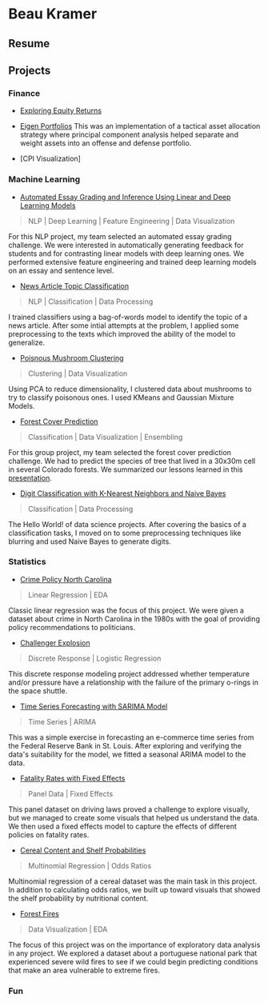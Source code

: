 # Beau Kramer

## Resume

## Projects

### Finance
- [Exploring Equity Returns](https://github.com/beaukramer/financial_analysis/blob/master/equity_returns.ipynb)

- [Eigen Portfolios](https://nbviewer.jupyter.org/github/beaukramer/financial_analysis/blob/95a513992ca604e0116ec9690453fe3ee0d5fa50/Eigen%20Portfolios/eigen_portfolios.ipynb)
This was an implementation of a tactical asset allocation strategy where principal component analysis helped separate and weight assets into an offense and defense portfolio.

- [CPI Visualization]

### Machine Learning

- [Automated Essay Grading and Inference Using Linear and Deep Learning Models](https://github.com/pkurapati/W266-NLP-Project/blob/master/W266_Automated_Essay_Grading.pdf) 

> NLP | Deep Learning  | Feature Engineering | Data Visualization

For this NLP project, my team selected an automated essay grading challenge. We were interested in automatically generating feedback for students and for contrasting linear models with deep learning ones. We performed extensive feature engineering and trained deep learning models on an essay and sentence level. 


- [News Article Topic Classification](https://github.com/beaukramer/mids/blob/master/ML/TopicClassification/topic_classification.ipynb)

> NLP | Classification | Data Processing

I trained classifiers using a bag-of-words model to identify the topic of a news article. After some intial attempts at the problem, I applied some preprocessing to the texts which improved the ability of the model to generalize.


- [Poisnous Mushroom Clustering](https://github.com/beaukramer/mids/blob/master/ML/Mushroom%20Clustering/mushroom_clustering.ipynb)
> Clustering | Data Visualization

Using PCA to reduce dimensionality, I clustered data about mushrooms to try to classify poisonous ones. I used KMeans and Gaussian Mixture Models.


- [Forest Cover Prediction](https://github.com/beaukramer/mids/blob/master/ML/ForestCoverPrediction/Forest_Cover_Master_v4.ipynb) 
> Classification | Data Visualization | Ensembling

For this group project, my team selected the forest cover prediction challenge. We had to predict the species of tree that lived in a 30x30m cell in several Colorado forests. We summarized our lessons learned in this [presentation](https://github.com/beaukramer/mids/blob/master/ML/ForestCoverPrediction/Forest_Cover_Prediction_Type.pdf).


- [Digit Classification with K-Nearest Neighbors and Naive Bayes](https://github.com/beaukramer/mids/blob/master/ML/MNIST/MNIST_knn_nb.ipynb) 
> Classification | Data Processing

The Hello World! of data science projects. After covering the basics of a classification tasks, I moved on to some preprocessing techniques like blurring and used Naive Bayes to generate digits.



### Statistics
- [Crime Policy North Carolina](https://github.com/beaukramer/mids/blob/master/Stats/Crime/Kramer_Liu_crime.pdf) 
> Linear Regression | EDA

Classic linear regression was the focus of this project. We were given a dataset about crime in North Carolina in the 1980s with the goal of providing policy recommendations to politicians.

- [Challenger Explosion](https://github.com/beaukramer/mids/blob/master/Stats/Challenger/Kramer_Papandrew_Challenger.pdf) 
> Discrete Response | Logistic Regression

This discrete response modeling project addressed whether temperature and/or pressure have a relationship with the failure of the primary o-rings in the space shuttle.

- [Time Series Forecasting with SARIMA Model](https://github.com/beaukramer/mids/blob/master/Stats/TimeSeries/Kramer_Papandrew_TS.pdf)
> Time Series | ARIMA

This was a simple exercise in forecasting an e-commerce time series from the Federal Reserve Bank in St. Louis. After exploring and verifying the data's suitability for the model, we fitted a seasonal ARIMA model to the data.

- [Fatality Rates with Fixed Effects](https://github.com/beaukramer/mids/blob/master/Stats/DrunkDriving/Kramer_Papandrew_DrunkDriving.pdf)
> Panel Data | Fixed Effects

This panel dataset on driving laws proved a challenge to explore visually, but we managed to create some visuals that helped us understand the data. We then used a fixed effects model to capture the effects of different policies on fatality rates.

- [Cereal Content and Shelf Probabilities](https://github.com/beaukramer/mids/blob/master/Stats/Cereal/Kramer_Papandrew_Cereal.pdf)
> Multinomial Regression | Odds Ratios

Multinomial regression of a cereal dataset was the main task in this project. In addition to calculating odds ratios, we built up toward visuals that showed the shelf probability by nutritional content.

- [Forest Fires](https://github.com/beaukramer/mids/blob/master/Stats/ForestFire/liu_warther_kramer_hegde_fires.pdf)
> Data Visualization | EDA

The focus of this project was on the importance of exploratory data analysis in any project. We explored a dataset about a portuguese national park that experienced severe wild fires to see if we could begin predicting conditions that make an area vulnerable to extreme fires.

### Fun


